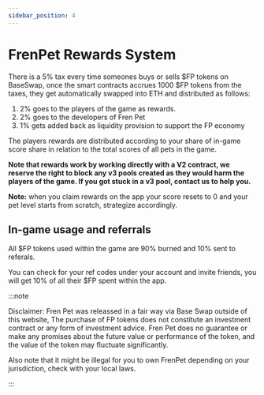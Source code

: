```yaml
---
sidebar_position: 4
---
```


# FrenPet Rewards System

There is a 5% tax every time someones buys or sells $FP tokens on BaseSwap, once the smart contracts accrues 1000 $FP tokens from the taxes, they get automatically swapped into ETH and distributed as follows:

1. 2% goes to the players of the game as rewards.
1. 2% goes to the developers of Fren Pet
1. 1% gets added back as liquidity provision to support the FP economy

The players rewards are distributed according to your share of in-game score share in relation to the total scores of all pets in the game.


**Note that rewards work by working directly with a V2 contract, we reserve the right to block any v3 pools created as they would harm the players of the game. If you got stuck in a v3 pool, contact us to help you.**



**Note:** when you claim rewards on the app your score resets to 0 and your pet level starts from scratch, strategize accordingly.

## In-game usage and referrals

All $FP tokens used within the game are 90% burned and 10% sent to referals.

You can check for your ref codes under your account and invite friends, you will get 10% of all their $FP spent within the app.




:::note

Disclaimer: Fren Pet was releassed in a fair way via Base Swap outside of this website, The purchase of FP tokens does not constitute an investment contract or any form of investment advice. Fren Pet does no guarantee or make any promises about the future value or performance of the token, and the value of the token may fluctuate significantly.

Also note that it might be illegal for you to own FrenPet depending on your jurisdiction, check with your local laws.

:::